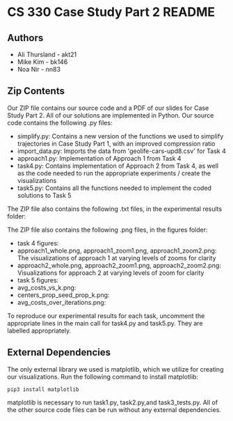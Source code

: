 # CS 330 Case Study Part 2 README
## Authors 
- Ali Thursland - akt21
- Mike Kim - bk146
- Noa Nir - nn83

## Zip Contents

Our ZIP file contains our source code and a PDF of our slides for Case Study Part 2. All of our solutions are implemented in Python. Our source code contains the following .py files: 

- simplify.py: Contains a new version of the functions we used to simplify trajectories in Case Study Part 1, with an improved compression ratio
- import_data.py: Imports the data from 'geolife-cars-upd8.csv' for Task 4
- approach1.py: Implementation of Approach 1 from Task 4
- task4.py: Contains implementation of Approach 2 from Task 4, as well as the code needed to run the appropriate experiments / create the visualizations
- task5.py: Contains all the functions needed to implement the coded solutions to Task 5 

The ZIP file also contains the following .txt files, in the experimental results folder: 


The ZIP file also contains the following .png files, in the figures folder: 
- task 4 figures:
- approach1_whole.png, approach1_zoom1.png, approach1_zoom2.png: The visualizations of approach 1 at varying levels of zooms for clarity 
- approach2_whole.png, approach2_zoom1.png, approach2_zoom2.png: Visualizations for approach 2 at varying levels of zoom for clarity
- task 5 figures: 
- avg_costs_vs_k.png: 
- centers_prop_seed_prop_k.png: 
- avg_costs_over_iterations.png: 

To reproduce our experimental results for each task, uncomment the appropriate lines in the main call for task4.py and task5.py. They are labelled appropriately. 

 ## External Dependencies

The only external library we used is matplotlib, which we utilize for creating our visualizations. Run the following command to install matplotlib:

    pip3 install matplotlib
    
matplotlib is necessary to run task1.py, task2.py,and  task3_tests.py. All of the other source code files can be run without any external dependencies.


